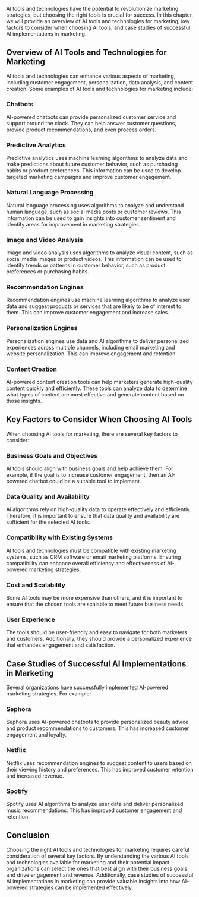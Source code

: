 
AI tools and technologies have the potential to revolutionize marketing strategies, but choosing the right tools is crucial for success. In this chapter, we will provide an overview of AI tools and technologies for marketing, key factors to consider when choosing AI tools, and case studies of successful AI implementations in marketing.

Overview of AI Tools and Technologies for Marketing
---------------------------------------------------

AI tools and technologies can enhance various aspects of marketing, including customer engagement, personalization, data analysis, and content creation. Some examples of AI tools and technologies for marketing include:

### Chatbots

AI-powered chatbots can provide personalized customer service and support around the clock. They can help answer customer questions, provide product recommendations, and even process orders.

### Predictive Analytics

Predictive analytics uses machine learning algorithms to analyze data and make predictions about future customer behavior, such as purchasing habits or product preferences. This information can be used to develop targeted marketing campaigns and improve customer engagement.

### Natural Language Processing

Natural language processing uses algorithms to analyze and understand human language, such as social media posts or customer reviews. This information can be used to gain insights into customer sentiment and identify areas for improvement in marketing strategies.

### Image and Video Analysis

Image and video analysis uses algorithms to analyze visual content, such as social media images or product videos. This information can be used to identify trends or patterns in customer behavior, such as product preferences or purchasing habits.

### Recommendation Engines

Recommendation engines use machine learning algorithms to analyze user data and suggest products or services that are likely to be of interest to them. This can improve customer engagement and increase sales.

### Personalization Engines

Personalization engines use data and AI algorithms to deliver personalized experiences across multiple channels, including email marketing and website personalization. This can improve engagement and retention.

### Content Creation

AI-powered content creation tools can help marketers generate high-quality content quickly and efficiently. These tools can analyze data to determine what types of content are most effective and generate content based on those insights.

Key Factors to Consider When Choosing AI Tools
----------------------------------------------

When choosing AI tools for marketing, there are several key factors to consider:

### Business Goals and Objectives

AI tools should align with business goals and help achieve them. For example, if the goal is to increase customer engagement, then an AI-powered chatbot could be a suitable tool to implement.

### Data Quality and Availability

AI algorithms rely on high-quality data to operate effectively and efficiently. Therefore, it is important to ensure that data quality and availability are sufficient for the selected AI tools.

### Compatibility with Existing Systems

AI tools and technologies must be compatible with existing marketing systems, such as CRM software or email marketing platforms. Ensuring compatibility can enhance overall efficiency and effectiveness of AI-powered marketing strategies.

### Cost and Scalability

Some AI tools may be more expensive than others, and it is important to ensure that the chosen tools are scalable to meet future business needs.

### User Experience

The tools should be user-friendly and easy to navigate for both marketers and customers. Additionally, they should provide a personalized experience that enhances engagement and satisfaction.

Case Studies of Successful AI Implementations in Marketing
----------------------------------------------------------

Several organizations have successfully implemented AI-powered marketing strategies. For example:

### Sephora

Sephora uses AI-powered chatbots to provide personalized beauty advice and product recommendations to customers. This has increased customer engagement and loyalty.

### Netflix

Netflix uses recommendation engines to suggest content to users based on their viewing history and preferences. This has improved customer retention and increased revenue.

### Spotify

Spotify uses AI algorithms to analyze user data and deliver personalized music recommendations. This has improved customer engagement and retention.

Conclusion
----------

Choosing the right AI tools and technologies for marketing requires careful consideration of several key factors. By understanding the various AI tools and technologies available for marketing and their potential impact, organizations can select the ones that best align with their business goals and drive engagement and revenue. Additionally, case studies of successful AI implementations in marketing can provide valuable insights into how AI-powered strategies can be implemented effectively.
